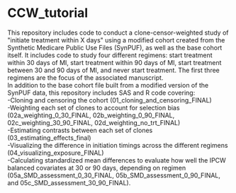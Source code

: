 # CCW_tutorial
This repository includes code to conduct a clone-censor-weighted study of "initiate treatment within X days" using a modified cohort created from the Synthetic Medicare Public Use Files (SynPUF), as well as the base cohort itself. It includes code to study four different regimens: start treatment within 30 days of MI, start treatment within 90 days of MI, start treatment between 30 and 90 days of MI, and never start treatment. The first three regimens are the focus of the associated manuscript.  
In addition to the base cohort file built from a modified version of the SynPUF data, this repository includes SAS and R code covering:  
-Cloning and censoring the cohort (01_cloning_and_censoring_FINAL)  
-Weighting each set of clones to account for selection bias (02a_weighting_0_30_FINAL, 02b_weighting_0_90_FINAL, 02c_weighting_30_90_FINAL, 02d_weighting_no_trt_FINAL)  
-Estimating contrasts between each set of clones (03_estimating_effects_final)  
-Visualizing the difference in initiation timings across the different regimens (04_visualizing_exposure_FINAL)  
-Calculating standardized mean differences to evaluate how well the IPCW balanced covariates at 30 or 90 days, depending on regimen (05a_SMD_assessment_0_30_FINAL, 05b_SMD_assessment_0_90_FINAL, and 05c_SMD_assessment_30_90_FINAL).  
